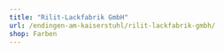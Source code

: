 ```yaml
---
title: "Rilit-Lackfabrik GmbH"
url: /endingen-am-kaiserstuhl/rilit-lackfabrik-gmbh/
shop: Farben
---
```

